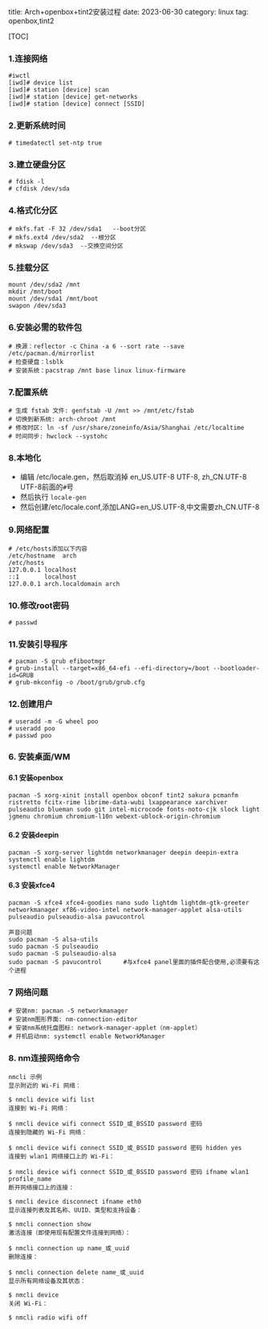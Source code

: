 title: Arch+openbox+tint2安装过程
date: 2023-06-30
category: linux
tag: openbox,tint2

[TOC]

### 1.连接网络

```
#iwctl
[iwd]# device list
[iwd]# station [device] scan
[iwd]# station [device] get-networks
[iwd]# station [device] connect [SSID]
```

### 2.更新系统时间

```
# timedatectl set-ntp true 
```

### 3.建立硬盘分区

```
# fdisk -l
# cfdisk /dev/sda
```

### 4.格式化分区

```
# mkfs.fat -F 32 /dev/sda1   --boot分区
# mkfs.ext4 /dev/sda2  --根分区
# mkswap /dev/sda3  --交换空间分区
```

### 5.挂载分区

```
mount /dev/sda2 /mnt
mkdir /mnt/boot
mount /dev/sda1 /mnt/boot
swapon /dev/sda3
```

### 6.安装必需的软件包

```
# 换源：reflector -c China -a 6 --sort rate --save /etc/pacman.d/mirrorlist
# 检查硬盘：lsblk
# 安装系统：pacstrap /mnt base linux linux-firmware
```

### 7.配置系统

```
# 生成 fstab 文件: genfstab -U /mnt >> /mnt/etc/fstab
# 切换到新系统: arch-chroot /mnt
# 修改时区: ln -sf /usr/share/zoneinfo/Asia/Shanghai /etc/localtime
# 时间同步: hwclock --systohc
```

### 8.本地化

- 编辑 /etc/locale.gen，然后取消掉 en_US.UTF-8 UTF-8, zh_CN.UTF-8 UTF-8前面的`#`号
- 然后执行 `locale-gen`
- 然后创建/etc/locale.conf,添加LANG=en_US.UTF-8,中文需要zh_CN.UTF-8

### 9.网络配置

```
# /etc/hosts添加以下内容
/etc/hostname  arch
/etc/hosts
127.0.0.1 localhost
::1       localhost
127.0.0.1 arch.localdomain arch
```

### 10.修改root密码

```
# passwd
```

### 11.安装引导程序

```
# pacman -S grub efibootmgr
# grub-install --target=x86_64-efi --efi-directory=/boot --bootloader-id=GRUB
# grub-mkconfig -o /boot/grub/grub.cfg
```

### 12.创建用户

```
# useradd -m -G wheel poo
# useradd poo
# passwd poo
```

### 6. 安装桌面/WM

#### 6.1 安装openbox

```
pacman -S xorg-xinit install openbox obconf tint2 sakura pcmanfm ristretto fcitx-rime librime-data-wubi lxappearance xarchiver pulseaudio blueman sudo git intel-microcode fonts-noto-cjk slock light jgmenu chromium chromium-l10n webext-ublock-origin-chromium
```

#### 6.2 安装deepin

```
pacman -S xorg-server lightdm networkmanager deepin deepin-extra
systemctl enable lightdm
systemctl enable NetworkManager
```

#### 6.3 安装xfce4

```
pacman -S xfce4 xfce4-goodies nano sudo lightdm lightdm-gtk-greeter networkmanager xf86-video-intel network-manager-applet alsa-utils pulseaudio pulseaudio-alsa pavucontrol

声音问题
sudo pacman -S alsa-utils
sudo pacman -S pulseaudio
sudo pacman -S pulseaudio-alsa
sudo pacman -S pavucontrol      #与xfce4 panel里面的插件配合使用,必须要有这个进程
```

### 7 网络问题

```
# 安装nm: pacman -S networkmanager
# 安装nm图形界面: nm-connection-editor
# 安装nm系统托盘图标: network-manager-applet（nm-applet）
# 开机启动nm: systemctl enable NetworkManager
```

### 8. nm连接网络命令

```
nmcli 示例
显示附近的 Wi-Fi 网络：

$ nmcli device wifi list
连接到 Wi-Fi 网络：

$ nmcli device wifi connect SSID_或_BSSID password 密码
连接到隐藏的 Wi-Fi 网络：

$ nmcli device wifi connect SSID_或_BSSID password 密码 hidden yes
连接到 wlan1 网络接口上的 Wi-Fi：

$ nmcli device wifi connect SSID_或_BSSID password 密码 ifname wlan1 profile_name
断开网络接口上的连接：

$ nmcli device disconnect ifname eth0
显示连接列表及其名称、UUID、类型和支持设备：

$ nmcli connection show
激活连接（即使用现有配置文件连接到网络）：

$ nmcli connection up name_或_uuid
删除连接：

$ nmcli connection delete name_或_uuid
显示所有网络设备及其状态：

$ nmcli device
关闭 Wi-Fi：

$ nmcli radio wifi off
```
